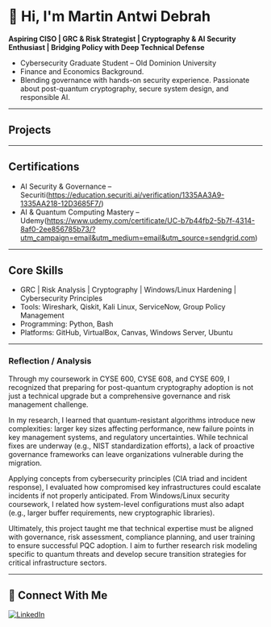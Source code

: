 # 👋 Hi, I'm Martin Antwi Debrah

**Aspiring CISO | GRC & Risk Strategist | Cryptography & AI Security Enthusiast | Bridging Policy with Deep Technical Defense**

- Cybersecurity Graduate Student – Old Dominion University  
- Finance and Economics Background.  
- Blending governance with hands-on security experience. Passionate about post-quantum cryptography, secure system design, and responsible AI.

---

## Projects 


---

## Certifications

- AI Security & Governance – Securiti(https://education.securiti.ai/verification/1335AA3A9-1335AA218-12D3685F7/)
- AI & Quantum Computing Mastery – Udemy(https://www.udemy.com/certificate/UC-b7b44fb2-5b7f-4314-8af0-2ee856785b73/?utm_campaign=email&utm_medium=email&utm_source=sendgrid.com)

---

## Core Skills

- GRC | Risk Analysis | Cryptography | Windows/Linux Hardening | Cybersecurity Principles  
- Tools: Wireshark, Qiskit, Kali Linux, ServiceNow, Group Policy Management  
- Programming: Python, Bash  
- Platforms: GitHub, VirtualBox, Canvas, Windows Server, Ubuntu

---

### Reflection / Analysis

Through my coursework in CYSE 600, CYSE 608, and CYSE 609, I recognized that preparing for post-quantum cryptography adoption is not just a technical upgrade but a comprehensive governance and risk management challenge.

In my research, I learned that quantum-resistant algorithms introduce new complexities: larger key sizes affecting performance, new failure points in key management systems, and regulatory uncertainties. While technical fixes are underway (e.g., NIST standardization efforts), a lack of proactive governance frameworks can leave organizations vulnerable during the migration.

Applying concepts from cybersecurity principles (CIA triad and incident response), I evaluated how compromised key infrastructures could escalate incidents if not properly anticipated. From Windows/Linux security coursework, I related how system-level configurations must also adapt (e.g., larger buffer requirements, new cryptographic libraries).

Ultimately, this project taught me that technical expertise must be aligned with governance, risk assessment, compliance planning, and user training to ensure successful PQC adoption. I aim to further research risk modeling specific to quantum threats and develop secure transition strategies for critical infrastructure sectors.

---

## 🤝 Connect With Me

[![LinkedIn](https://cdn.jsdelivr.net/npm/simple-icons@v3/icons/linkedin.svg)](https://www.linkedin.com/in/martin-antwi-debrah-3532a9171)
